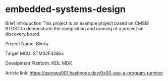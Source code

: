 # embedded-systems-design

Brief Introduction
This project is an example project based on CMSIS RTOS2 to demonstrate the compilation and running of a project on discovery board. 

Project Name:  Blinky

Target MCU: STM32F429xx

Develpment Platform: KEIL MDK

Article link: https://asogwa001.hashnode.dev/0x00-see-a-program-running

